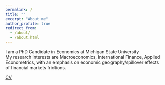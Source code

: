 ```yaml
---
permalink: /
title: ""
excerpt: "About me"
author_profile: true
redirect_from: 
  - /about/
  - /about.html
---
```


I am a PhD Candidate in Economics at Michigan State University  
My research interests are Macroeconomics, International Finance, Applied Econometrics, with an emphasis on economic geography/spillover effects of financial markets frictions. 



<a href="https://www.dropbox.com/s/74o9pth7eg8wxd1/RomaniniCV2019.pdf?dl=0" target="blank">CV</a>

